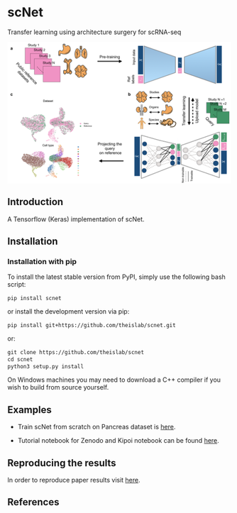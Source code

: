# scNet

Transfer learning using architecture surgery for scRNA-seq

<img align="center" src="./sketch.png?raw=true">

## Introduction
A Tensorflow (Keras) implementation of scNet. 

## Installation

### Installation with pip
To install the latest stable version from PyPI, simply use the following bash script:

```shell script
pip install scnet
```

or install the development version via pip:

```shell script
pip install git+https://github.com/theislab/scnet.git
```

or: 
```shell script
git clone https://github.com/theislab/scnet
cd scnet
python3 setup.py install
```

On Windows machines you may need to download a C++ compiler if you wish to build from source yourself.

## Examples

* Train scNet from scratch on Pancreas dataset is [here]().

* Tutorial notebook for Zenodo and Kipoi notebook can be found [here](). 

## Reproducing the results

In order to reproduce paper results visit [here]().

## References